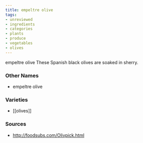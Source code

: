 ```yaml
---
title: empeltre olive
tags:
- unreviewed
- ingredients
- categories
- plants
- produce
- vegetables
- olives
---
```

empeltre olive These Spanish black olives are soaked in sherry.

### Other Names

* empeltre olive

### Varieties

* [[olives]]

### Sources
* http://foodsubs.com/Olivpick.html
